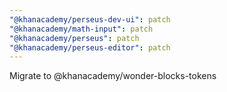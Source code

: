 ```yaml
---
"@khanacademy/perseus-dev-ui": patch
"@khanacademy/math-input": patch
"@khanacademy/perseus": patch
"@khanacademy/perseus-editor": patch
---
```


Migrate to @khanacademy/wonder-blocks-tokens
